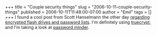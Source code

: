 +++
title = "Couple security things"
slug = "2006-10-11-couple-security-things"
published = 2006-10-11T11:48:00-07:00
author = "Emil"
tags = []
+++
I found a cool post from Scott Hanselmann the other day [regarding
encrypted flash drives and password
lists](http://www.hanselman.com/blog/2006ResolutionPrepare.aspx). I'm
definitely using [truecrypt](http://www.truecrypt.org), and I'm taking a
look at [password minder](http://www.pluralsight.com/tools.aspx).
